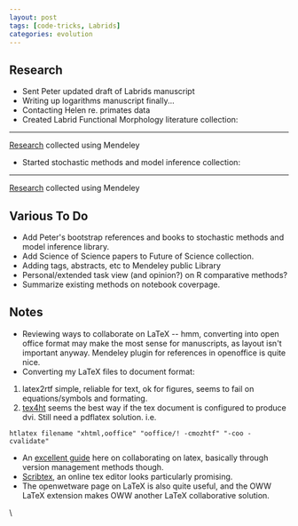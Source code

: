 ```yaml
---
layout: post
tags: [code-tricks, Labrids]
categories: evolution
---
```






 





Research
--------

-   Sent Peter updated draft of Labrids manuscript
-   Writing up logarithms manuscript finally...
-   Contacting Helen re. primates data
-   Created Labrid Functional Morphology literature collection:

* * * * *

[Research](http://www.mendeley.com) collected using Mendeley

-   Started stochastic methods and model inference collection:

* * * * *

[Research](http://www.mendeley.com) collected using Mendeley

Various To Do
-------------

-   Add Peter's bootstrap references and books to stochastic methods and
    model inference library.
-   Add Science of Science papers to Future of Science collection.
-   Adding tags, abstracts, etc to Mendeley public Library
-   Personal/extended task view (and opinion?) on R comparative methods?
-   Summarize existing methods on notebook coverpage.

Notes
-----

-   Reviewing ways to collaborate on LaTeX -- hmm, converting into open
    office format may make the most sense for manuscripts, as layout
    isn't important anyway. Mendeley plugin for references in openoffice
    is quite nice.
-   Converting my LaTeX files to document format:

1.  latex2rtf simple, reliable for text, ok for figures, seems to fail
    on equations/symbols and formating.
2.  [tex4ht](http://www.cse.ohio-state.edu/~gurari/TeX4ht/ "http://www.cse.ohio-state.edu/~gurari/TeX4ht/")
    seems the best way if the tex document is configured to produce dvi.
    Still need a pdflatex solution. i.e.

~~~~ {.de1}
htlatex filename "xhtml,ooffice" "ooffice/! -cmozhtf" "-coo -cvalidate"
~~~~

-   An [excellent
    guide](http://en.wikibooks.org/wiki/LaTeX/Collaborative_Writing_of_LaTeX_Documents "http://en.wikibooks.org/wiki/LaTeX/Collaborative_Writing_of_LaTeX_Documents")
    here on collaborating on latex, basically through version management
    methods though.
-   [Scribtex](http://www.scribtex.com/ "http://www.scribtex.com/"), an
    online tex editor looks particularly promising.
-   The openwetware page on LaTeX is also quite useful, and the OWW
    LaTeX extension makes OWW another LaTeX collaborative solution.

\

